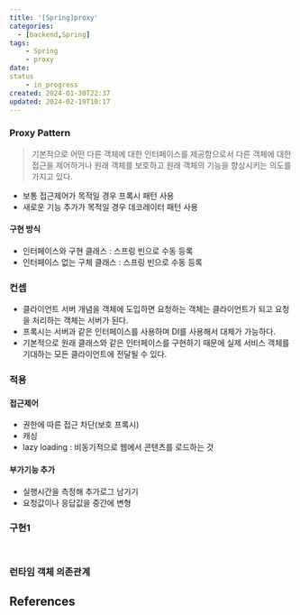 ```yaml
---
title: '[Spring]proxy'
categories:
  - [backend,Spring]
tags:
    - Spring
    - proxy
date:
status 
    - in_progress
created: 2024-01-30T22:37
updated: 2024-02-19T10:17
---
```



### Proxy Pattern

> 기본적으로 어떤 다른 객체에 대한 인터페이스를 제공함으로서 다른 객체에 대한 접근을 제어하거나 원래 객체를 보호하고 원래 객체의 기능을 향상시키는 의도를 가지고 있다.

- 보통 접근제어가 목적일 경우 프록시 패턴 사용
- 새로운 기능 추가가 목적일 경우 데코레이터 패턴 사용

#### 구현 방식

- 인터페이스와 구현 클래스 : 스프링 빈으로 수동 등록
- 인터페이스 없는 구체 클래스 : 스프링 빈으로 수동 등록


### 컨셉

- 클라이언트 서버 개념을 객체에 도입하면 요청하는 객체는 클라이언트가 되고 요청을 처리하는 객체는 서버가 된다.
- 프록시는  서버과 같은 인터페이스를 사용하며 DI를 사용해서 대체가 가능하다.
- 기본적으로 원래 클래스와 같은 인터페이스를 구현하기 때문에 실제 서비스 객체를 기대하는 모든 클라이언트에 전달될 수 있다.


### 적용

#### 접근제어

- 권한에 따른 접근 차단(보호 프록시)
- 캐싱
- lazy loading : 비동기적으로 웹에서 콘텐츠를 로드하는 것

#### 부가기능 추가

- 실행시간을 측정해 추가로그 남기기
- 요청값이나 응답값을 중간에 변형

### 구현1

```java



```




### 런타임 객체 의존관계 


## References


